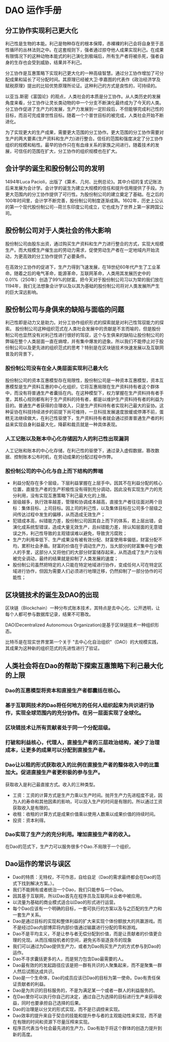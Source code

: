 # DAO 运作手册

## 分工协作实现利己更大化

利己性是生物的本能。利己是物种存在的根本保障，赤裸裸的利己会将自身至于恶性循环的丛林法则之中。在这套规则下，强者通过掠夺他人成果实现利己。在成果有限情况下的这种动物本能式的利己演化到极端后，所有生产者将被杀死，强者自身的生存也会受到威胁，结果并不利己。

分工协作是互惠策略下实现利己更大化的一种高级智慧。通过分工协作增加了可分配成果和延长了可分配时间。其原理已经被大卫·李嘉图的代表作《政治经济学及赋税原理》提出的比较优势原理所论证。这种利己的方式是良性的，可持续的。

以亚当.斯密《富国论》的观点，人类社会的本质是分工协作。从人类历史的发展角度来看，分工协作让灵长类动物的中一个分支不断演化最终成为了今天的人类。分工协作促进了生产力的发展，生产力发展到一定阶段后，不但能够完成利己性的目标，而且可完成普世性目标。随着一个个普世目标的被完成，人类社会开始不断进化。

为了实现更大的生产成果，需要更大范围的分工协作。更大范围的分工协作需要对生产的两大要素{生产资料和生产力}进行整合。信任的范围和强度决定了分工协作组织的规模和粘性。最早的协作只在有血缘关系的家族之间进行。随着技术的发展，可信任的范围在扩大，分工协作的组织规模也在扩大。

## 会计学的诞生和股份制公司的发明

1494年Luca Pacioli，出版了《算术、几何、比例总论》。其中介绍的复式记账法后来发展为会计学。会计学的诞生为建立大规模的信任和提升信用提供了手段。为更大范围内的分工协作提供了可行性。为股份制公司的建立奠定了基础。在之后的100年时间里，会计学不断完善，股份制公司制度逐渐成熟。1602年，历史上公认的第一个现代股份制公司--荷兰东印度公司成立，它也成为了世界上第一家跨国公司。

## 股份制公司对于人类社会的伟大影响

股份制公司由股东出资，通过购买生产资料和生产力进行整合的方式，实现大规模生产。而大规模生产催生出的劳动力需求，促使劳动生产者在一定地域内开始流动，为更高效的分工协作提供了必要条件。

在高效分工协作的促进下，生产力得到飞速发展，在18世纪60年代产生了工业革命。随着之后的电气革命，能源革命，互联网革命，人类用其发展历史中的0.01%（250年）创造了99%的财富。把今天对于股份制公司习以为常的我们放在1194年，我们无法想象会计学以及以其为基础的股份制公司将对人类发展所产生的巨大深远影响。

## 股份制公司与身俱来的缺陷与面临的问题
利己性即是动力又是助力。对分工协作组织形式的探索就是对利己性驾驭能力的探索。
股份制公司这种组织范式在人类社会发展中的贡献是不言而喻的，但是股份制公司也显然没有对利己性进行很好的驾驭，这个与生俱来的缺陷让股份制公司的弊端在整个人类层面一直在熵增，并有集中爆发的迹象。所以我们不能停止对于股份制公司以及更先进的组织范式的思考？特别是在区块链技术快速发展以及互联网普及的背景下，

### 股份制公司没有在全人类层面实现利己最大化



股份制公司的资本互惠模型存在局限性，股份制公司是一种资本互惠模型，资本互惠模型是生产资料互惠的中心化组织，它将互惠局限在生产资料持有者这个群体中，而没有将普通生产者囊括在内。在这种模型下，权力掌握在生产资料持有者手里，其核心规则都有利于生产资料的持有者，都是以维护生产资料持有者的利益为目的。普通生产者获得的合理收入，只是生产资料持有者实现利己最大的妥协。这种妥协在科技持续进步的前提下尚可维持，一旦科技发展速度放缓或停滞不前，蛋糕无法继续做大，在利己性驱使下，生产资料持有者就会通过损害普通生产者的利益来实现自身利益最大化，降薪和裁员就是一种具体表现。

### 人工记账以及账本中心化存储因为人的利己性出现漏洞

人工记账和账本的中心化存储，在利己性的驱使下，通过录入虚假数据，篡改数据、控制账本公布时机，在劳动成果的分配过程中作弊。
 
### 股份制公司的中心化与自上而下结构的弊端

- 利益分配存在多个层级，下层利益掌握在上层手中。因其不在利益分配的核心位置，直接生产者的生产积极性没有得到充分调动，因此没有实现生产力的充分利用，没有实现互惠策略下利己最大化的上限。
- 层级越多，执行效率越差，管理和协调成本越高，直接生产者往往面对两个目标：集体目标、上司目标。因上司的利己性，以及集体目标在公司多个层级之间传达过程中发生的偏移，从而造成无效生产；
- 犯错成本高，纠错能力差，股份制公司因其自上而下的体系，若上层出错，会演化成系统型错误，造成大量无效生产，且纠错能力差，除认知层面的无意错误之外，利己性导致的主观错误难以避免，导致贪污腐败；
- 生产力利用率低下、生产成果没有被有效分配、财富使用率偏低，财富分配不均，累积社会矛盾。财富的价值在于调动生产力，当大部分的财富集中在少数人的手里，这部分人又将他们的大部分财富储存起来，从而造成了生产力没有被完全调动，最终的结果就是抑制了人类发展的速度；
- 股份制公司虽然把特定的人只能在特定地域进行协作，变成任何人可在特定区域进行协作，但因为需要人们必须进行地理迁移，仍然抑制了一部分协作的可能性；

## 区块链技术的诞生及DAO的出现

区块链（Blockchain）一种分布式账本技术，其特点是去中心化、公开透明，让每个人都可参与数据库记录，结果不可篡改。

DAO(Decentralized Autonomous Organization)是基于区块链技术一种组织形态。

比特币是在现实世界里第一个关于 "去中心化自治组织"（DAO）的大规模实践，其成果为这种新的组织范式的先进性进行了验证。




## 人类社会将在Dao的帮助下探索互惠策略下利己最大化的上限

### Dao的互惠模型将资本和直接生产者都囊括在核心。

### 基于互联网技术的Dao将任何地方的任何人组织起来为共识进行协作，实现全球范围内的充分协作。在另一层面实现了全球化。

### 区块链技术让所有贡献者处于同一个分配层级。

### 打破和利益核心，代理人，直接生产者的三层政治结构，减少了治理成本，让更多的成果可以分配到直接生产者。

### Dao让以租的形式获取收入的比例在直接生产者的整体收入中的比重加大。促进直接生产者更积极的参与生产。
 获取收入是利己最直接方式。收入的三种类型。
 - 工资：工资的计算方式是生产力乘以生产时间。抛开生产力先进程度不说，因为人的寿命和其他因素的影响，可以投入生产的时间是有限的。所以通过工资获取收入是有限的。
 - 收租：收租的计算方式是成果价值乘以使用人数乘以成果价值的持续时间。
 - 投资：资本利得。
### Dao实现了生产力的充分利用。增加直接生产者的收入。
在Dao的范式下，生产力可以服务很多个Dao.不局限于一个组织，


## Dao运作的常识与误区

- Dao的特质：无特权，不可作恶，自给自足（Dao的需求最终都会在Dao的范式下找到解决方案。）。
- 我们不能拥有或者统治一个Dao，我们只能参与一个Dao。
- 因其基于互联网，所以Dao首先在程序员及互联网从业者中被应用。
- 以流量为基础的商业模式适合以Dao的形式进行运营。
- 每个Dao应该有一个明确的目标，一套可执行的方案以及与之匹配的生产力和一套生产关系。
- Dao是通过目标的实现和整体利益的扩大来实现个体份额放大的共赢游戏。而不是经过Dao内部博弈将内部价值通过输赢进行分配的零和游戏。
- Dao不是平均主义，不是让参与者无偿分配到价值，而是让贡献者的价值更合理的兑现。从而压缩投机者的空间，避免劣币驱逐良币的现象
- 我们可以通过为Dao提供生产力，或者为Dao购买生产力的方式参与到Dao的运作。
- Dao不寻求囊括更多的人，而是努力包含Dao最需要的人。
- Dao最有效的的发起路径应该是把一群有共识的人聚集起来，而不是聚集一群人然后试图达成共识。
- Dao是一个生命体，Dao的成员应该已Dao的目标为第一使命。Dao有责任保证贡献者的利益。
- Dao是为共识的目标服务的，不是为满足某一个或者一群人的利益服务的。
- 在Dao里你可以执行你自己的决定，通过自己为选择的目标进行生产来获得收益，同时也要承担自己选择的后果。
- Dao的治理是以分叉的形式实现，而不是已调控来实现。
- Dao效率的提升来自于契合的技能和提升参与者的主观能动性来实现，而不是在有限的时间和资源下尽量压榨来实现。
- 程序员代表当今社会最先进的生产力，Dao有助于将这个群体的创造力提升到新的高度。

